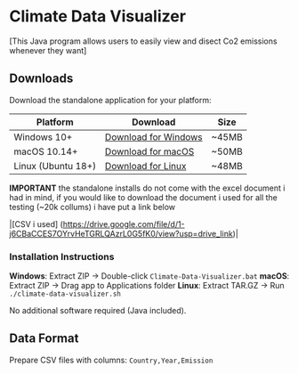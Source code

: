 # Climate Data Visualizer

[This Java program allows users to easily view and disect Co2 emissions whenever they want]

## Downloads

Download the standalone application for your platform:

| Platform | Download | Size |
|----------|----------|------|
| Windows 10+ | [Download for Windows](https://drive.google.com/file/d/1gHFn-17KF2v-46umNEsed0yVAa7bCxDh/view?usp=drive_link) | ~45MB |
| macOS 10.14+ | [Download for macOS](https://drive.google.com/file/d/1oUxbAMaVL5bf5UH-MKsxjNGRBSyljcEb/view?usp=sharing) | ~50MB |
| Linux (Ubuntu 18+) | [Download for Linux](https://drive.google.com/file/d/1wTRH45wWiqXa4qUEWpiUfeqYJ_-MnsvP/view?usp=drive_link) | ~48MB |


**IMPORTANT**
the standalone installs do not come with the excel document i had in mind, if you would like to download the document i used for all the testing (~20k collums) i have put a link below


|[CSV i used] (https://drive.google.com/file/d/1-j6CBaCCES7OYrvHeTGRLQAzrL0G5fK0/view?usp=drive_link)|


### Installation Instructions

**Windows**: Extract ZIP → Double-click `Climate-Data-Visualizer.bat`
**macOS**: Extract ZIP → Drag app to Applications folder
**Linux**: Extract TAR.GZ → Run `./climate-data-visualizer.sh`

No additional software required (Java included).

## Data Format
Prepare CSV files with columns: `Country,Year,Emission`
